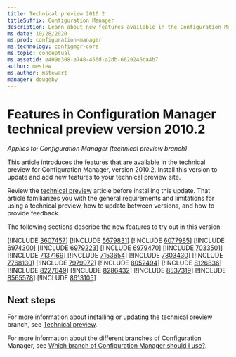```yaml
---
title: Technical preview 2010.2
titleSuffix: Configuration Manager
description: Learn about new features available in the Configuration Manager technical preview branch version 2010.2.
ms.date: 10/28/2020
ms.prod: configuration-manager
ms.technology: configmgr-core
ms.topic: conceptual
ms.assetid: e409e308-e748-456d-a2db-6629246ca4b7
author: mestew
ms.author: mstewart
manager: dougeby
---
```


# Features in Configuration Manager technical preview version 2010.2

*Applies to: Configuration Manager (technical preview branch)*

This article introduces the features that are available in the technical preview for Configuration Manager, version 2010.2. Install this version to update and add new features to your technical preview site.

Review the [technical preview](../technical-preview.md) article before installing this update. That article familiarizes you with the general requirements and limitations for using a technical preview, how to update between versions, and how to provide feedback.

The following sections describe the new features to try out in this version:

<!-- [!INCLUDE [Example feature name](includes/2010-2/1234567.md)] -->

[!INCLUDE [3607457](includes/2010-2/3607457.md)]
[!INCLUDE [5679831](includes/2010-2/5679831.md)]
[!INCLUDE [6077985](includes/2010-2/6077985.md)]
[!INCLUDE [6974300](includes/2010-2/6974300.md)]
[!INCLUDE [6979223](includes/2010-2/6979223.md)]
[!INCLUDE [6979470](includes/2010-2/6979470.md)]
[!INCLUDE [7033501](includes/2010-2/7033501.md)]
[!INCLUDE [7137169](includes/2010-2/7137169.md)]
[!INCLUDE [7153654](includes/2010-2/7153654.md)]
[!INCLUDE [7303430](includes/2010-2/7303430.md)]
[!INCLUDE [7768130](includes/2010-2/7768130.md)]
[!INCLUDE [7979972](includes/2010-2/7979972.md)]
[!INCLUDE [8052494](includes/2010-2/8052494.md)]
[!INCLUDE [8126836](includes/2010-2/8126836.md)]
[!INCLUDE [8227649](includes/2010-2/8227649.md)]
[!INCLUDE [8286432](includes/2010-2/8286432.md)]
[!INCLUDE [8537319](includes/2010-2/8537319.md)]
[!INCLUDE [8565578](includes/2010-2/8565578.md)]
[!INCLUDE [8613105](includes/2010-2/8613105.md)]

<!--
## General known issues

[!INCLUDE [Azure AD authentication doesn't work](includes/2010-2/known-issue-7569264.md)]
-->

## Next steps

For more information about installing or updating the technical preview branch, see [Technical preview](../technical-preview.md).

For more information about the different branches of Configuration Manager, see [Which branch of Configuration Manager should I use?](../../understand/which-branch-should-i-use.md).
